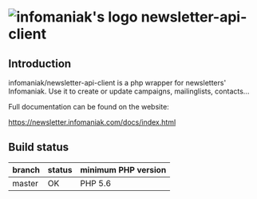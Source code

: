 ![infomaniak's logo](https://www.infomaniak.com/img/common/logo_infomaniak.jpg) newsletter-api-client
=======================================================

Introduction
------------

infomaniak/newsletter-api-client is a php wrapper for newsletters' Infomaniak. Use it to create or update campaigns, mailinglists, contacts...

Full documentation can be found on the website:

https://newsletter.infomaniak.com/docs/index.html


Build status
------------

| branch       | status | minimum PHP version |
| ------------ | ------ | ------------------- |
| master       |   OK   | PHP 5.6 |
